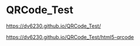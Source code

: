 # QRCode_Test

https://dv6230.github.io/QRCode_Test/

https://dv6230.github.io/QRCode_Test/html5-qrcode
